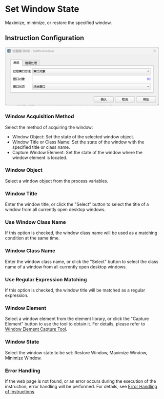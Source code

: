 # Set Window State

Maximize, minimize, or restore the specified window.

## Instruction Configuration

![Set Window State General Configuration Dialog Box](set_window_state_general_config.png)

### Window Acquisition Method

Select the method of acquiring the window:

* Window Object: Set the state of the selected window object.
* Window Title or Class Name: Set the state of the window with the specified title or class name.
* Capture Window Element: Set the state of the window where the window element is located.

### Window Object

Select a window object from the process variables.

### Window Title

Enter the window title, or click the "Select" button to select the title of a window from all currently open desktop windows.

### Use Window Class Name

If this option is checked, the window class name will be used as a matching condition at the same time.

### Window Class Name

Enter the window class name, or click the "Select" button to select the class name of a window from all currently open desktop windows.

### Use Regular Expression Matching

If this option is checked, the window title will be matched as a regular expression.

### Window Element

Select a window element from the element library, or click the "Capture Element" button to use the tool to obtain it. For details, please refer to [Window Element Capture Tool](../../../manual/window_element_capture_tool.md).

### Window State

Select the window state to be set: Restore Window, Maximize Window, Minimize Window.

### Error Handling

If the web page is not found, or an error occurs during the execution of the instruction, error handling will be performed. For details, see [Error Handling of Instructions](../../../manual/error_handling.md).
